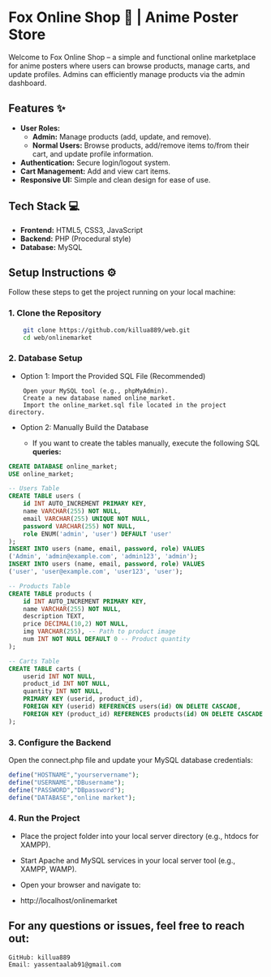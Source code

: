 # Fox Online Shop 🛒 | Anime Poster Store

Welcome to Fox Online Shop – a simple and functional online marketplace for anime posters where users can browse products, manage carts, and update profiles. Admins can efficiently manage products via the admin dashboard.

## Features ✨

- **User Roles:**
    - **Admin:** Manage products (add, update, and remove).
    - **Normal Users:** Browse products, add/remove items to/from their cart, and update profile information.
- **Authentication:** Secure login/logout system.
- **Cart Management:** Add and view cart items.
- **Responsive UI:** Simple and clean design for ease of use.

## Tech Stack 💻

- **Frontend:** HTML5, CSS3, JavaScript
- **Backend:** PHP (Procedural style)
- **Database:** MySQL

## Setup Instructions ⚙️

Follow these steps to get the project running on your local machine:
### 1. Clone the Repository
``` bash
    git clone https://github.com/killua889/web.git
    cd web/onlinemarket
```
### 2. Database Setup
- Option 1: Import the Provided SQL File (Recommended)
```
    Open your MySQL tool (e.g., phpMyAdmin).
    Create a new database named online_market.
    Import the online_market.sql file located in the project directory.
```
- Option 2: Manually Build the Database

    - If you want to create the tables manually, execute the following SQL **queries:**
``` sql
CREATE DATABASE online_market;
USE online_market;

-- Users Table
CREATE TABLE users (
    id INT AUTO_INCREMENT PRIMARY KEY,
    name VARCHAR(255) NOT NULL,
    email VARCHAR(255) UNIQUE NOT NULL,
    password VARCHAR(255) NOT NULL,
    role ENUM('admin', 'user') DEFAULT 'user'
);
INSERT INTO users (name, email, password, role) VALUES
('Admin', 'admin@example.com', 'admin123', 'admin');
INSERT INTO users (name, email, password, role) VALUES
('user', 'user@example.com', 'user123', 'user');

-- Products Table
CREATE TABLE products (
    id INT AUTO_INCREMENT PRIMARY KEY,
    name VARCHAR(255) NOT NULL,
    description TEXT,
    price DECIMAL(10,2) NOT NULL,
    img VARCHAR(255), -- Path to product image
    num INT NOT NULL DEFAULT 0 -- Product quantity
);

-- Carts Table
CREATE TABLE carts (
    userid INT NOT NULL,
    product_id INT NOT NULL,
    quantity INT NOT NULL,
    PRIMARY KEY (userid, product_id),
    FOREIGN KEY (userid) REFERENCES users(id) ON DELETE CASCADE,
    FOREIGN KEY (product_id) REFERENCES products(id) ON DELETE CASCADE
);
```

### 3. Configure the Backend
Open the connect.php file and update your MySQL database credentials:
``` php
define("HOSTNAME","yourservername");
define("USERNAME","DBusername");
define("PASSWORD","DBpassword");
define("DATABASE","online market");
```
### 4. Run the Project

- Place the project folder into your local server directory (e.g., htdocs for XAMPP).
- Start Apache and MySQL services in your local server tool (e.g., XAMPP, WAMP).
- Open your browser and navigate to:

- http://localhost/onlinemarket


## For any questions or issues, feel free to reach out:

    GitHub: killua889
    Email: yassentaalab91@gmail.com